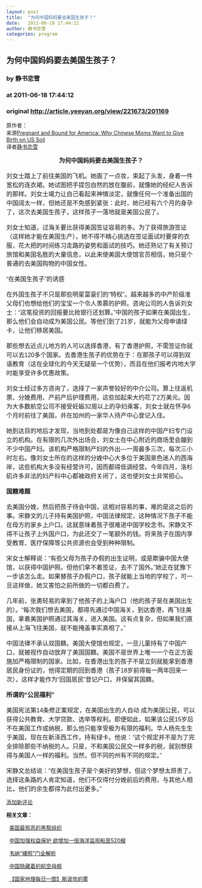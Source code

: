 ```yaml
---
layout: post
title:  "为何中国妈妈要去美国生孩子？"
date:   2011-06-18 17:44:12
author: 静书恋雪
categories: program
---
```


## 为何中国妈妈要去美国生孩子？
### by 静书恋雪
### at 2011-06-18 17:44:12
### original <http://article.yeeyan.org/view/221673/201169>

<p>原作者：<br>来源<a href="http://www.time.com/time/world/article/0,8599,2077693,00.html">Pregnant and Bound for America: Why Chinese Moms Want to Give Birth on US Soil</a><br>译者<a href="http://space.yeeyan.org/u/221673">静书恋雪</a></p><p style="text-align:center;margin:0cm 0cm 0pt" align="center"><b><span style="font-family:宋体;font-size:12pt">为何中国妈妈要去美国生孩子？</span></b></p> <p style="margin:0cm 0cm 0pt"> </p> <p style="margin:0cm 0cm 0pt"><span style="font-family:宋体;font-size:12pt">刘</span><span style="font-family:宋体;font-size:12pt">女士踏上了前往美国的飞机。她画了一点妆，束起了头发，身着一件宽松的连衣裙。她试图把手提包自然的放在腹前，就像她的经纪人告诉的那样。刘女士竭力让自己看起来神情淡定，就像任何一个准备出国的中国阔太一样，但她还是不免感到紧张：此时，她已经有六个月的身孕了，这次去美国生孩子，这样孩子一落地就是美国公民了。</span></p> <p style="margin:0cm 0cm 0pt"> </p> <p style="margin:0cm 0cm 0pt"><span style="font-family:宋体;font-size:12pt">刘</span><span style="font-family:宋体;font-size:12pt">女士知道，过海关要比获得美国签证容易的多。为了获得旅游签证（这样她才能在美国生产），她不得不精心挑选在签证面试时要穿的衣服，花大把的时间练习走路的姿势和面试的技巧。她还熟记了有关预订旅馆和美国名胜的大量信息，以此来使美国大使馆官员相信，她只是个普通的去美国购物的中国女性。</span></p> <p style="margin:0cm 0cm 0pt"> </p> <p style="margin:0cm 0cm 0pt"><span style="font-family:arial;font-size:12pt">“</span><span style="font-family:宋体;font-size:12pt">在美国生孩子</span><span style="font-family:arial;font-size:12pt">”</span><span style="font-family:宋体;font-size:12pt">的诱惑</span></p> <p style="margin:0cm 0cm 0pt"> </p> <p style="margin:0cm 0cm 0pt"><span style="font-family:宋体;font-size:12pt">在外国生孩子不只是那些明星富豪们的</span><span style="font-family:arial;font-size:12pt">“</span><span style="font-family:宋体;font-size:12pt">特权</span><span style="font-family:arial;font-size:12pt">”</span><span style="font-family:宋体;font-size:12pt">。越来越多的中产阶级准父母们也想给他们的宝宝一个令人羡慕的护照。咨询公司的人告诉刘女士：</span><span style="font-family:arial;font-size:12pt">“</span><span style="font-family:宋体;font-size:12pt">这笔投资的回报要比抢银行还划算。</span><span style="font-family:arial;font-size:12pt">”</span><span style="font-family:宋体;font-size:12pt">中国的孩子如果在美国出生，那么他们会自动成为美国公民。等他们到了</span><span style="font-family:arial;font-size:12pt">21</span><span style="font-family:宋体;font-size:12pt">岁，就能为父母申请绿卡，让他们移居美国。</span></p> <p style="margin:0cm 0cm 0pt"> </p> <p style="margin:0cm 0cm 0pt"><span style="font-family:宋体;font-size:12pt">那些想去近点儿地方的人可以选择香港，有了香港护照，不需签证你就可以去</span><span style="font-family:arial;font-size:12pt">120</span><span style="font-family:宋体;font-size:12pt">多个国家。去香港生孩子的优势在于：在那孩子可以得到双语教育（这在全球化的今天无疑是一个优势），而且在他们报考内地大学时能享受许多优惠政策。</span></p> <p style="margin:0cm 0cm 0pt"> </p> <p style="margin:0cm 0cm 0pt"><span style="font-family:宋体;font-size:12pt">刘</span><span style="font-family:宋体;font-size:12pt">女士经过多方咨询了，选择了一家声誉较好的中介公司。算上往返机票、分娩费用、产前产后护理费用，这些加起来大约花了</span><span style="font-family:arial;font-size:12pt">2</span><span style="font-family:宋体;font-size:12pt">万美元。因为大多数航空公司不接受妊娠</span><span style="font-family:arial;font-size:12pt">32</span><span style="font-family:宋体;font-size:12pt">周以上的孕妇乘客，刘女士就在怀孕</span><span style="font-family:arial;font-size:12pt">6</span><span style="font-family:宋体;font-size:12pt">个月时前往了美国，并在加州的一家华人待产中心登记入住。</span></p> <p style="margin:0cm 0cm 0pt"> </p> <p style="margin:0cm 0cm 0pt"><span style="font-family:宋体;font-size:12pt">她到达目的地后才发现，当地到处都是为像自己这样的中国产妇专门设立的机构。在有限的几次外出场合，刘女士在中心附近的商场里会蹦到不少中国产妇。该机构严格限制产妇的外出</span><span style="font-family:arial;font-size:12pt">---</span><span style="font-family:宋体;font-size:12pt">一周最多三次，每次三小时左右。像刘女士所在的这样的分娩中心大多位于美国景色迷人的西海岸，这些机构大多没有经营许可，因而都得低调经营。今年四月，洛杉矶许多非法的妇产科中心都被政府关闭了，这也使刘女士非常担心。</span></p> <p style="margin:0cm 0cm 0pt"> </p> <p style="margin:0cm 0cm 0pt"><b><span style="font-family:宋体;font-size:12pt">国籍难题</span></b><b><span style="font-family:arial;font-size:12pt"> </span></b></p> <p style="margin:0cm 0cm 0pt"> </p> <p style="margin:0cm 0cm 0pt"><span style="font-family:宋体;font-size:12pt">去美国分娩，然后把孩子待会中国，这相对容易的事，难的是这之后的事。宋静文的儿子持有美国护照，中国法律规定，这种情况下孩子不能在母方的家乡上户口。这就意味着孩子很难进中国学校念书。宋静文不得不让孩子上外国户口，为此还交了一笔额外的钱。将来孩子在国内享受教育、医疗保障等公共资源也会受到种种限制。</span></p> <p style="margin:0cm 0cm 0pt"> </p> <p style="margin:0cm 0cm 0pt"><span style="font-family:宋体;font-size:12pt">宋</span><span style="font-family:宋体;font-size:12pt">女士解释说：</span><span style="font-family:arial;font-size:12pt">“</span><span style="font-family:宋体;font-size:12pt">有些父母为孩子办假的出生证明，或是欺骗中国大使馆，以获得中国护照。但他们拿不着签证，去不了国外。</span><span style="font-family:arial;font-size:12pt">”</span><span style="font-family:宋体;font-size:12pt">她正在犹豫下一步该怎么走。如果替孩子办假户口，孩子就能上当地的学校了，可一旦这样做，她又害怕之前所做的一切都白费了。</span></p> <p style="margin:0cm 0cm 0pt"> </p> <p style="margin:0cm 0cm 0pt"><span style="font-family:宋体;font-size:12pt">几年前，张勇轻易的拿到了他孩子的上海户口（他的孩子是在美国出生的）。</span><span style="font-family:arial;font-size:12pt">“</span><span style="font-family:宋体;font-size:12pt">每次我们想去美国，都得先通过中国海关，到达香港，再飞往美国，拿着美国护照通过其海关，进入美国。这有点复杂，但如果我们直接从上海飞往美国，就不能掩盖事实真相了。</span><span style="font-family:arial;font-size:12pt">”</span></p> <p style="margin:0cm 0cm 0pt"> </p> <p style="margin:0cm 0cm 0pt"><span style="font-family:宋体;font-size:12pt">中国法律不承认双国籍。美国大使馆也规定，一旦儿童持有了中国户口，就被视作自动放弃了美国国籍。美国不是世界上唯一一个在正方面施加严格限制的国家。比如，在香港出生的孩子不是立刻就能拿到香港居民身份证的，他得定期的回到香港（孩子</span><span style="font-family:arial;font-size:12pt">18</span><span style="font-family:宋体;font-size:12pt">岁前得每一两年回来一次），这样才能作为</span><span style="font-family:arial;font-size:12pt">“</span><span style="font-family:宋体;font-size:12pt">回国居民</span><span style="font-family:arial;font-size:12pt">”</span><span style="font-family:宋体;font-size:12pt">登记户口，并保留其国籍。</span></p> <p style="margin:0cm 0cm 0pt"> </p> <p style="margin:0cm 0cm 0pt"><b><span style="font-family:宋体;font-size:12pt">所谓的</span></b><b><span style="font-family:arial;font-size:12pt">“</span></b><b><span style="font-family:宋体;font-size:12pt">公民福利</span></b><b><span style="font-family:arial;font-size:12pt">”</span></b></p> <p style="margin:0cm 0cm 0pt"> </p> <p style="margin:0cm 0cm 0pt"><span style="font-family:宋体;font-size:12pt">美国宪法第</span><span style="font-family:arial;font-size:12pt">14</span><span style="font-family:宋体;font-size:12pt">条修正案规定，在美国出生的人自动</span><span style="font-family:arial;font-size:12pt"> </span><span style="font-family:宋体;font-size:12pt">成为美国公民，可以获得公共教育、大学贷款、选举等权利。即便如此，如果该公民</span><span style="font-family:arial;font-size:12pt">15</span><span style="font-family:宋体;font-size:12pt">岁后不在美国工作或纳税，那么他只能享受极为有限的福利。华人杨先生生于美国，现在在新泽西工作，持有绿卡。他说：</span><span style="font-family:arial;font-size:12pt">“</span><span style="font-family:宋体;font-size:12pt">这个规定并不是为了完全排除那些不纳税的人。只是，不和美国公民交一样多的税，就别想获得与美国人一样的福利。当然，但不同的州有不同的规定。</span><span style="font-family:arial;font-size:12pt">”</span></p> <p style="margin:0cm 0cm 0pt"> </p> <p style="margin:0cm 0cm 0pt"><span style="font-family:宋体;font-size:12pt">宋静文总结说：</span><span style="font-family:arial;font-size:12pt">“</span><span style="font-family:宋体;font-size:12pt">在美国生孩子是个美好的梦想，但这个梦想太昂贵了。选择这条路的人肯定知道，他们不仅得付分娩前后的费用，与其他人相比，他们的余生都得为此付出更多。</span><span style="font-family:arial;font-size:12pt">”</span></p><p><a href="http://article.yeeyan.org/view/221673/201169#newComment">添加新评论</a></p><p><strong>相关文章：</strong></p><p>  <a href="http://article.yeeyan.org/view/188968/201655?from=rss_related">美国最邪恶的黑帮组织</a></p><p>  <a href="http://article.yeeyan.org/view/172545/201587?from=rss_related">中国加强权益保护 欲增加一倍海洋监视船至520艘</a></p><p>  <a href="http://article.yeeyan.org/view/talkbyyeeyan/201560?from=rss_related">韦纳“裸照”门全解析</a></p><p>  <a href="http://article.yeeyan.org/view/231603/200578?from=rss_related">中国隐藏着的航空母舰</a></p><p>  <a href="http://article.yeeyan.org/view/80645/201486?from=rss_related">【国家地理每日一图】斯波坎的雾</a></p><img src="http://www1.feedsky.com/t1/524480484/yeeyan/feedsky/s.gif?r=http://article.yeeyan.org/view/221673/201169" border="0" height="0" width="0">
